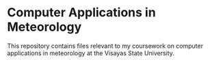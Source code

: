 # Computer Applications in Meteorology
This repository contains files relevant to my coursework on computer applications in meteorology at the Visayas State University.
